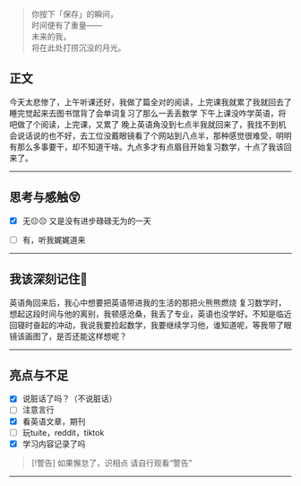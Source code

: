> 你按下「保存」的瞬间，  
> 时间便有了重量——  
> 未来的我，  
> 将在此处打捞沉没的月光。  

## 正文
今天太悲惨了，上午听课还好，我做了篇全对的阅读，上完课我就累了我就回去了
睡完觉起来去图书馆背了会单词复习了那么一丢丢数学
下午上课没咋学英语，将吧做了个阅读，上完课，又累了
晚上英语角没到七点半我就回来了，我找不到机会说话说的也不好，去工位没戴眼镜看了个网站到八点半，那种感觉很难受，明明有那么多事要干，却不知道干啥。九点多才有点眉目开始复习数学，十点了我该回来了。


---
## 思考与感触😲
- [x] 无😔😔
 又是没有进步碌碌无为的一天
- [ ] 有，听我娓娓道来


---
## 我该深刻记住🦊
英语角回来后，我心中想要把英语带进我的生活的那把火熊熊燃烧
复习数学时，想起这段时间与他的离别，我顿感沧桑，我丢了专业，英语也没学好。不知是临近回寝时奋起的冲动，我说我要捡起数学，我要继续学习他，谁知道呢，等我带了眼镜该画图了，是否还能这样想呢？

---
## 亮点与不足
- [x] 说脏话了吗？（不说脏话）
- [ ] 注意言行
- [x] 看英语文章，期刊
- [ ] 玩tuite，reddit，tiktok
- [x] 学习内容记录了吗

> [!警告]
> 如果懈怠了，识相点
> 请自行观看“警告”

---


